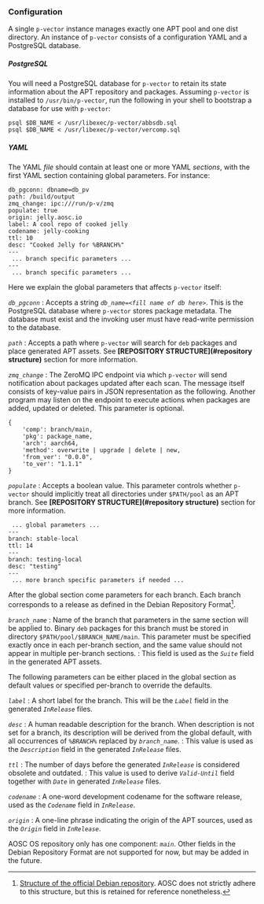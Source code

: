 ### Configuration

A single `p-vector` instance manages exactly one APT pool and one dist directory. An instance of `p-vector` consists of a configuration YAML and a PostgreSQL database.

##### PostgreSQL

You will need a PostgreSQL database for `p-vector` to retain its state information about the APT repository and packages. Assuming `p-vector` is installed to `/usr/bin/p-vector`, run the following in your shell to bootstrap a database for use with `p-vector`:

```{caption="Bootstrapping database"}
psql $DB_NAME < /usr/libexec/p-vector/abbsdb.sql
psql $DB_NAME < /usr/libexec/p-vector/vercomp.sql
```

##### YAML

The YAML _file_ should contain at least one or more YAML _sections_, with the first YAML section containing global parameters. For instance:

```{caption="Configuration file: Global section"}
db_pgconn: dbname=db_pv
path: /build/output
zmq_change: ipc:///run/p-v/zmq
populate: true
origin: jelly.aosc.io
label: A cool repo of cooked jelly
codename: jelly-cooking
ttl: 10
desc: "Cooked Jelly for %BRANCH%"
---
 ... branch specific parameters ...
---
 ... branch specific parameters ...
```

Here we explain the global parameters that affects `p-vector` itself:

*`db_pgconn`*
:   Accepts a string _`db_name=<fill name of db here>`_. This is the PostgreSQL database where `p-vector` stores package metadata. The database must exist and the invoking user must have read-write permission to the database.

*`path`*
:   Accepts a path where `p-vector` will search for `deb` packages and place generated APT assets. See **[REPOSITORY STRUCTURE](#repository structure)** section for more information.

*`zmq_change`*
:   The ZeroMQ IPC endpoint via which `p-vector` will send notification about packages updated after each scan. The message itself consists of key-value pairs in JSON representation as the following. Another program may listen on the endpoint to execute actions when packages are added, updated or deleted. This parameter is optional.

```{caption="ZeroMQ IPC Format"}
{
	'comp': branch/main,
	'pkg': package_name,
	'arch': aarch64,
	'method': overwrite | upgrade | delete | new,
	'from_ver': "0.0.0",
	'to_ver': "1.1.1"
}
```

*`populate`*
:   Accepts a boolean value. This parameter controls whether `p-vector` should implicitly treat all directories under `$PATH/pool` as an APT branch. See **[REPOSITORY STRUCTURE](#repository structure)** section for more information.


```{caption="Configuration file: Per-branch sections"}
 ... global parameters ...
---
branch: stable-local
ttl: 14
---
branch: testing-local
desc: "testing"
---
 ... more branch specific parameters if needed ...
```

After the global section come parameters for each branch. Each branch corresponds to a release as defined in the Debian Repository Format[^deb].

*`branch_name`*
:   Name of the branch that parameters in the same section will be applied to. Binary `deb` packages for this branch must be stored in directory `$PATH/pool/$BRANCH_NAME/main`. This parameter must be specified exactly once in each per-branch section, and the same value should not appear in multiple per-branch sections.
:   This field is used as the _`Suite`_ field in the generated APT assets.

The following parameters can be either placed in the global section as default values or specified per-branch to override the defaults.

*`label`*
:   A short label for the branch. This will be the _`Label`_ field in the generated _`InRelease`_ files.

*`desc`*
:   A human readable description for the branch. When description is not set for a branch, its description will be derived from the global default, with all occurrences of _`%BRANCH%`_ replaced by _`branch_name`_.
:   This value is used as the _`Description`_ field in the generated _`InRelease`_ files.

*`ttl`*
:   The number of days before the generated _`InRelease`_ is considered obsolete and outdated.
:   This value is used to derive _`Valid-Until`_ field together with _`Date`_ in generated _`InRelease`_ files.

*`codename`*
:   A one-word development codename for the software release, used as the _`Codename`_ field in _`InRelease`_.

*`origin`*
:   A one-line phrase indicating the origin of the APT sources, used as the _`Origin`_ field in _`InRelease`_.

AOSC OS repository only has one component: _`main`_. Other fields in the Debian Repository Format are not supported for now, but may be added in the future.

[^deb]: [Structure of the official Debian repository](https://wiki.debian.org/DebianRepository/Format). AOSC does not strictly adhere to this structure, but this is retained for reference nonetheless. 

